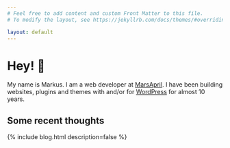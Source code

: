 ```yaml
---
# Feel free to add content and custom Front Matter to this file.
# To modify the layout, see https://jekyllrb.com/docs/themes/#overriding-theme-defaults

layout: default
---
```


<h1>Hey! 👋</h1>

My name is Markus. I am a web developer at <a href="https://marsapril.se" target="_blank">MarsApril</a>. I have been building websites, plugins and themes with and/or for <a href="https://wordpress.org" target="_blank">WordPress</a> for almost 10 years.

## Some recent thoughts

{% include blog.html description=false %}
